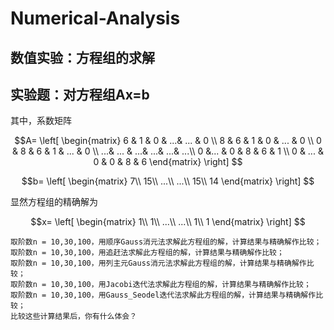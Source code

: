# Numerical-Analysis
## 数值实验：方程组的求解
## 实验题：对方程组Ax=b
其中，系数矩阵


$$A=
\left[
\begin{matrix}
6 & 1 & 0 & ...& ... & 0 \\
8 & 6 & 1 & 0  & ... & 0 \\
0 & 8 & 6 & 1  & ... & 0 \\
...& ... & ...& ...& ...& ...\\
0 &... & 0 & 8  & 6 & 1 \\
0 & ... & 0 & 0  & 8 & 6 
\end{matrix}
\right]
$$


$$b=
\left[
\begin{matrix}
7\\
15\\
...\\
...\\
15\\
14
\end{matrix}
\right]
$$


显然方程组的精确解为


$$x=
\left[
\begin{matrix}
1\\
1\\
...\\
...\\
1\\
1
\end{matrix}
\right]
$$


    取阶数n = 10,30,100，用顺序Gauss消元法求解此方程组的解，计算结果与精确解作比较；
    取阶数n = 10,30,100，用追赶法求解此方程组的解，计算结果与精确解作比较；
    取阶数n = 10,30,100，用列主元Gauss消元法求解此方程组的解，计算结果与精确解作比较；
    取阶数n = 10,30,100，用Jacobi迭代法求解此方程组的解，计算结果与精确解作比较；
    取阶数n = 10,30,100，用Gauss_Seodel迭代法求解此方程组的解，计算结果与精确解作比较；
    比较这些计算结果后，你有什么体会？
